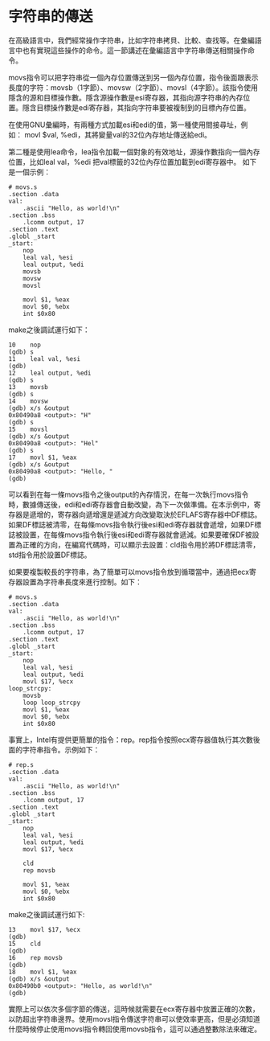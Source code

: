 # 字符串的傳送

在高級語言中，我們經常操作字符串，比如字符串拷貝、比較、查找等。在彙編語言中也有實現這些操作的命令。這一節講述在彙編語言中字符串傳送相關操作命令。

movs指令可以把字符串從一個內存位置傳送到另一個內存位置，指令後面跟表示長度的字符：movsb（1字節）、movsw（2字節）、movsl（4字節）。該指令使用隱含的源和目標操作數。隱含源操作數是esi寄存器，其指向源字符串的內存位置。隱含目標操作數是edi寄存器，其指向字符串要被複制到的目標內存位置。

在使用GNU彙編時，有兩種方式加載esi和edi的值，第一種使用間接尋址，例如： movl $val, %edi，其將變量val的32位內存地址傳送給edi。

第二種是使用lea命令，lea指令加載一個對象的有效地址，源操作數指向一個內存位置，比如leal val，%edi 把val標籤的32位內存位置加載到edi寄存器中。
如下是一個示例：

```
# movs.s
.section .data
val:
    .ascii "Hello, as world!\n"
.section .bss
    .lcomm output, 17
.section .text
.globl _start
_start:
    nop
    leal val, %esi
    leal output, %edi
    movsb
    movsw
    movsl

    movl $1, %eax
    movl $0, %ebx
    int $0x80
```
make之後調試運行如下：
```
10    nop
(gdb) s
11    leal val, %esi
(gdb)
12    leal output, %edi
(gdb) s
13    movsb
(gdb) s
14    movsw
(gdb) x/s &output
0x80490a8 <output>: "H"
(gdb) s
15    movsl
(gdb) x/s &output
0x80490a8 <output>: "Hel"
(gdb) s
17    movl $1, %eax
(gdb) x/s &output
0x80490a8 <output>: "Hello, "
(gdb)
```
可以看到在每一條movs指令之後output的內存情況，在每一次執行movs指令時，數據傳送後，edi和edi寄存器會自動改變，為下一次做準備。在本示例中，寄存器是遞增的，寄存器向遞增還是遞減方向改變取決於EFLAFS寄存器中DF標誌。如果DF標誌被清零，在每條movs指令執行後esi和edi寄存器就會遞增，如果DF標誌被設置，在每條movs指令執行後esi和edi寄存器就會遞減。如果要確保DF被設置為正確的方向，在編寫代碼時，可以顯示去設置：cld指令用於將DF標誌清零，std指令用於設置DF標誌。

如果要複製較長的字符串，為了簡單可以movs指令放到循環當中，通過把ecx寄存器設置為字符串長度來進行控制。如下：
```
# movs.s
.section .data
val:
    .ascii "Hello, as world!\n"
.section .bss
    .lcomm output, 17
.section .text
.globl _start
_start:
    nop
    leal val, %esi
    leal output, %edi
    movl $17, %ecx
loop_strcpy:
    movsb
    loop loop_strcpy
    movl $1, %eax
    movl $0, %ebx
    int $0x80
```
事實上，Intel有提供更簡單的指令：rep。rep指令按照ecx寄存器值執行其次數後面的字符串指令。示例如下：
```
# rep.s
.section .data
val:
    .ascii "Hello, as world!\n"
.section .bss
    .lcomm output, 17
.section .text
.globl _start
_start:
    nop
    leal val, %esi
    leal output, %edi
    movl $17, %ecx

    cld
    rep movsb

    movl $1, %eax
    movl $0, %ebx
    int $0x80
```
make之後調試運行如下:
```
13    movl $17, %ecx
(gdb)
15    cld
(gdb)
16    rep movsb
(gdb)
18    movl $1, %eax
(gdb) x/s &output
0x80490b0 <output>: "Hello, as world!\n"
(gdb)
```

實際上可以依次多個字節的傳送，這時候就需要在ecx寄存器中放置正確的次數，以防超出字符串邊界。使用movsl指令傳送字符串可以使效率更高，但是必須知道什麼時候停止使用movsl指令轉回使用movsb指令，這可以通過整數除法來確定。
